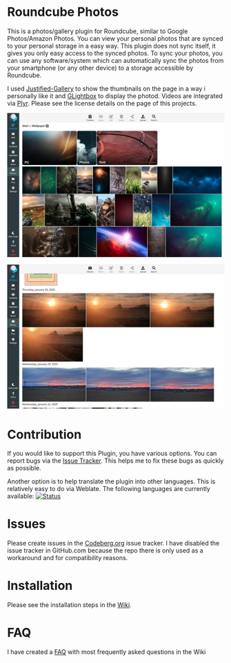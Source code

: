 # Roundcube Photos
This is a photos/gallery plugin for Roundcube, similar to Google Photos/Amazon Photos. You can view your personal photos that are synced to your personal storage in a easy way. This plugin does not sync itself, it gives you only easy access to the synced photos. To sync your photos, you can use any software/system which can automatically sync the photos from your smartphone (or any other device) to a storage accessible by Roundcube. 

I used [Justified-Gallery](https://github.com/miromannino/Justified-Gallery) to show the thumbnails on the page in a way i personally like it and [GLightbox](https://biati-digital.github.io/glightbox/) to display the photod. Videos are integrated via [Plyr](https://github.com/sampotts/plyr). Please see the license details on the page of this projects.

![image](images/screenshot001.webp)

![image](images/screenshot002.webp)

# Contribution
If you would like to support this Plugin, you have various options. You can report bugs via the [Issue Tracker](https://codeberg.org/Offerel/Roundcube_Pictures/issues). This helps me to fix these bugs as quickly as possible.

Another option is to help translate the plugin into other languages. This is relatively easy to do via Weblate. The following languages are currently available:
[![Status](https://translate.codeberg.org/widget/roundcube-pictures/multi-auto.svg)](https://translate.codeberg.org/engage/roundcube-pictures/)

# Issues
Please create issues in the [Codeberg.org](https://codeberg.org/Offerel/roundcube_pictures/issues) issue tracker. I have disabled the issue tracker in GitHub.com because the repo there is only used as a workaround and for compatibility reasons.

# Installation
Please see the installation steps in the [Wiki](../../../../../Offerel/roundcube_pictures/wiki/#installation).

# FAQ
I have created a [FAQ](../../../../../Offerel/roundcube_pictures/wiki/#faq) with most frequently asked questions in the Wiki
